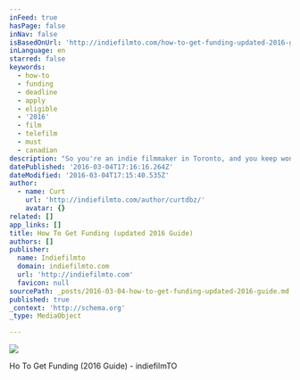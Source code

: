 ```yaml
---
inFeed: true
hasPage: false
inNav: false
isBasedOnUrl: 'http://indiefilmto.com/how-to-get-funding-updated-2016-guide/'
inLanguage: en
starred: false
keywords:
  - how-to
  - funding
  - deadline
  - apply
  - eligible
  - '2016'
  - film
  - telefilm
  - must
  - canadian
description: "So you're an indie filmmaker in Toronto, and you keep wondering \"How the hell do I get some f*cking money for my movie?\" Well you've come to the right place. I'm going to show you all the places you can get funding, along with the specific deadlines, and exact links for where to apply to your investors, below."
datePublished: '2016-03-04T17:16:16.264Z'
dateModified: '2016-03-04T17:15:40.535Z'
author:
  - name: Curt
    url: 'http://indiefilmto.com/author/curtdbz/'
    avatar: {}
related: []
app_links: []
title: How To Get Funding (updated 2016 Guide)
authors: []
publisher:
  name: Indiefilmto
  domain: indiefilmto.com
  url: 'http://indiefilmto.com'
  favicon: null
sourcePath: _posts/2016-03-04-how-to-get-funding-updated-2016-guide.md
published: true
_context: 'http://schema.org'
_type: MediaObject

---
```

![](https://the-grid-user-content.s3-us-west-2.amazonaws.com/6a7d7f1f-556d-4aa2-9a46-5b757ae860dd.jpg)

Ho To Get Funding (2016 Guide) - indiefilmTO